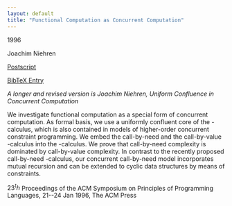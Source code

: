 ```yaml
---
layout: default
title: "Functional Computation as Concurrent Computation"
---
```



1996


Joachim Niehren



[Postscript](http://www.ps.uni-sb.de/PapersOz/ProgrammingSysLab/POPL96.ps.gz)

[BibTeX Entry](http://www.ps.uni-sb.de/PapersOz/abstracts/POPL96.bib)


*A longer and revised version is Joachim Niehren, Uniform Confluence in Concurrent Computation*


We investigate functional computation as a special form 
of concurrent computation. As formal basis, we use a 
uniformly confluent core of the -calculus,
which is
also contained in models of higher-order concurrent
constraint programming. We embed the call-by-need 
and the call-by-value -calculus
into the
-calculus. We prove that call-by-need
complexity is
dominated by call-by-value complexity. In contrast to 
the recently proposed call-by-need -calculus,
our concurrent call-by-need model incorporates mutual 
recursion and can be extended to cyclic data structures 
by means of constraints.



$23^th$ Proceedings of the ACM Symposium on Principles of Programming
  Languages, 21--24 Jan 1996, The ACM Press




